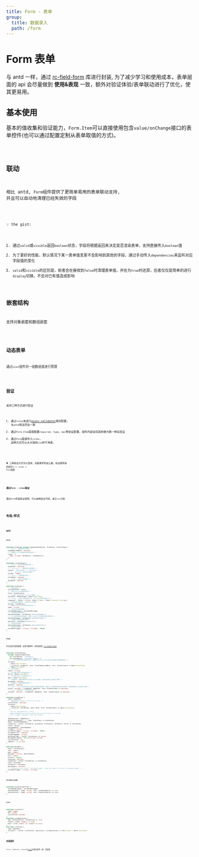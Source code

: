 ```yaml
---
title: Form - 表单
group:
  title: 数据录入
  path: /form
---
```


# Form 表单

与 antd 一样，通过 [rc-field-form](https://github.com/react-component/field-form) 库进行封装, 为了减少学习和使用成本，表单层面的 api 会尽量做到 **使用&表现** 一致，额外对验证体验/表单联动进行了优化，使其更易用。

## 基本使用

基本的值收集和验证能力，`Form.Item`可以直接使用包含`value/onChange`接口的表单控件(也可以通过配置定制从表单取值的方式)。

<code src="./base.tsx" />

## 联动

相比 antd, `Form`组件提供了更简单易用的表单联动支持, 并且可以自动地清理已经失效的字段

<code src="./linkage.tsx" />

💡 the gist:

1. 通过`valid`或`visible`返回`boolean`状态，字段将根据返回来决定是否渲染表单，支持直接传入`boolean`值
2. 为了更好的性能，默认情况下某一表单值变更不会影响到其他的字段，通过手动传入`dependencies`来监听对应字段值的变化
3. `valid`和`visible`的区别是，前者会在接收到`false`时清理表单值，并在为`true`时还原，后者仅仅是简单的进行`display`切换，不会对已有值造成影响

## 嵌套结构

支持对象嵌套和数组嵌套

<code src="./embedded.tsx" />

## 动态表单

通过`List`组件对一组数组值进行管理

<code src="./list.tsx" />

## 验证

支持三种方式进行验证

1. 通过`rules`来进行[async-validator](https://github.com/yiminghe/async-validator/)规则配置, 与`antd`用法完全一致
2. 通过`Form.Item`直接配置`required`、`type`、`max`等验证配置，组件内部会将其转换为第一种后验证
3. 通过`Form`直接传入`rules`, 这种方式可以大大保持`jsx`的干净度。

<code src="./validate.tsx" />

⛔ 三种验证方式可以混用，但是最好别这么做。验证顺序是 `直接传入` > `rules` > `Form配置`

<br>

**通过`Form - rules`验证**

通过`Form`传递验证规则，可以抽离验证代码，减少`jsx`污染

<code src="./validate2.tsx" />

## 布局/样式

<code src="./layout.tsx" />

## API

### **`Form`**

```ts
interface FormProps extends ComponentBaseProps, FormProps, ListFormType {
  /** false | 隐藏所有必选标记 */
  hideRequiredMark?: boolean;
  /** 直接传入rules配置来进行表单验证 */
  rules?: {
    [key: string]: RuleObject | RuleObject[];
  };
}

interface ListFormType {
  /** false | 是否去掉列表项边框 */
  notBorder?: boolean;
  /** 'vertical' | 横向表单/纵向表单 */
  layout?: 'horizontal' | 'vertical';
  /** 1 | 当大于1时，表单为多列模式 */
  column?: number;
  /** false | 不限制最大宽度 */
  fullWidth?: boolean;
  /** false | 禁用(样式层面) */
  disabled?: boolean;
}

interface FormProps {
  /** 表单初始值 */
  initialValues?: Store;
  /** 通过useForm设置表单实例 */
  form?: FormInstance;
  /** 子元素，支持render props(不推荐) */
  children?: RenderProps | React.ReactNode;
  /** 'form' | 自定义表单渲染方式, 为false时禁用内嵌form */
  component?: false | string | React.FC<any> | React.ComponentClass<any>;
  /** 控制表单字段状态。 仅在Redux中使用 */
  fields?: FieldData[];
  /** 配置FormProvider所对应的name */
  name?: string;
  /** 自定义验证消息模板 */
  validateMessages?: ValidateMessages;
  /** 当表单值变更时触发 */
  onValuesChange?: Callbacks['onValuesChange'];
  /** 任一表单状态变更时触发，参数一length不为0是说明该字段变更 */
  onFieldsChange?: Callbacks['onFieldsChange'];
  /** 验证成功并触发提交时触发 */
  onFinish?: Callbacks['onFinish'];
  /** 验证失败时触发 */
  onFinishFailed?: Callbacks['onFinishFailed'];
  /** 触发验证的事件 */
  validateTrigger?: string | string[] | false;
}
```

### **`Item`**

有关验证字段的配置，这里只做例举，具体请查看 [rc-field-form](https://github.com/react-component/field-form)

```ts
interface FormItemProps
  extends ComponentBaseProps,
    Omit<FieldProps, 'children'>,
    Omit<RuleObject, 'validateTrigger'> {
  /** 一个作为表单控件的直接子元素, 需要支持value/onChange接口或通过其他配置指定 */
  children:
    | React.ReactElement
    | ((control: AnyObject, meta: FormItemCustomMeta, form: FormInstance) => React.ReactNode)
    | React.ReactNode;
  /** 表单项标题 */
  label?: string;
  /** 位于输入控件下方的描述文本 */
  extra?: React.ReactNode;
  /** 位于输入控件上方的描述文本 */
  desc?: React.ReactNode;
  /** 禁用表单，如果表单控件不识别disabled属性，此项仅在样式上表现为"禁用" */
  disabled?: boolean;
  /** 禁用样式，直接渲染表单控件 */
  noStyle?: boolean;
  /** true | 为false时将组件以及组件状态都会被移除, 使用List的嵌套表单状态不会移除，请直接使用List相关API操作 */
  valid?: boolean | ((namePath: NamePath, form: FormInstance) => boolean);
  /** true | 是否可见，不影响组件状态 */
  visible?: boolean | ((namePath: NamePath, form: FormInstance) => boolean);
}

interface FieldProps {
  name?: NamePath;
  /** @private Passed by Form.List props. */
  isListField?: boolean;
  children?:
    | React.ReactElement
    | ((control: ChildProps, meta: Meta, form: FormInstance) => React.ReactNode);
  /**
   * Set up `dependencies` field.
   * When dependencies field update and current field is touched,
   * will trigger validate rules and render.
   */
  dependencies?: NamePath[];
  getValueFromEvent?: (...args: EventArgs) => StoreValue;
  name?: InternalNamePath;
  normalize?: (value: StoreValue, prevValue: StoreValue, allValues: Store) => StoreValue;
  rules?: Rule[];
  shouldUpdate?: ShouldUpdate;
  trigger?: string;
  validateTrigger?: string | string[] | false;
  validateFirst?: boolean;
  valuePropName?: string;
  getValueProps?: (value: StoreValue) => object;
  messageVariables?: Record<string, string>;
  initialValue?: any;
  onReset?: () => void;
}

interface BaseRule {
  enum?: StoreValue[];
  len?: number;
  max?: number;
  message?: string | ReactElement;
  min?: number;
  pattern?: RegExp;
  required?: boolean;
  transform?: (value: StoreValue) => StoreValue;
  type?: RuleType;
  validator?: Validator;
  whitespace?: boolean;
  /** Customize rule level `validateTrigger`. Must be subset of Field `validateTrigger` */
  validateTrigger?: string | string[];
}
```

### **`FormProvider`**

```ts
interface FormProviderProps {
  validateMessages?: ValidateMessages;
  onFormChange?: (name: string, info: FormChangeInfo) => void;
  onFormFinish?: (name: string, info: FormFinishInfo) => void;
}
```

### **`List`**

```ts
interface ListField {
  name: number;
  key: number;
  isListField: boolean;
}
interface ListOperations {
  add: (defaultValue?: StoreValue) => void;
  remove: (index: number) => void;
  move: (from: number, to: number) => void;
}
interface ListProps {
  name: NamePath;
  children?: (fields: ListField[], operations: ListOperations) => JSX.Element | React.ReactNode;
}
```

### **布局组件**

`Title`, `SubTitle`, `Footer`与[list](/view/list)中相关组件一样，请查看
